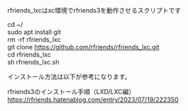 rfriends_lxcはxc環境でrfriends3を動作させるスクリプトです  
  
cd ~/  
sudo apt install git  
rm -rf rfriends_lxc  
git clone https://github.com/rfriends/rfriends_lxc.git  
cd rfriends_lxc  
sh rfriends_lxc.sh  
  
インストール方法は以下が参考になります。  

rfriends3のインストール手順（LXD/LXC編）  
https://rfriends.hatenablog.com/entry/2023/07/19/222350
